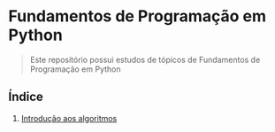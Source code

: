 # Fundamentos de Programação em Python

> Este repositório possui estudos de tópicos de Fundamentos de Programação em Python

## Índice

1. [Introdução aos algoritmos](https://github.com/elvinmatheus/universidade/tree/main/fundamentos_de_programacao_em_Python)
